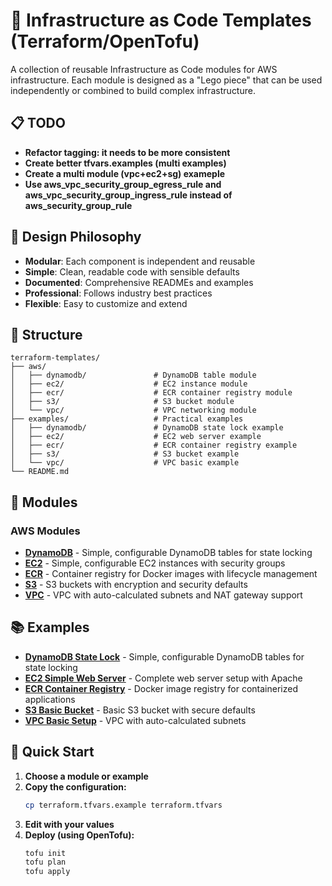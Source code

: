 # 🚀 Infrastructure as Code Templates (Terraform/OpenTofu)

A collection of reusable Infrastructure as Code modules for AWS infrastructure. Each module is designed as a "Lego piece" that can be used independently or combined to build complex infrastructure.

## 📋 TODO

- **Refactor tagging: it needs to be more consistent**
- **Create better tfvars.examples (multi examples)**
- **Create a multi module (vpc+ec2+sg) exameple**
- **Use aws_vpc_security_group_egress_rule and aws_vpc_security_group_ingress_rule instead of aws_security_group_rule**

## 🎯 Design Philosophy

- **Modular**: Each component is independent and reusable
- **Simple**: Clean, readable code with sensible defaults
- **Documented**: Comprehensive READMEs and examples
- **Professional**: Follows industry best practices
- **Flexible**: Easy to customize and extend

## 📁 Structure

```
terraform-templates/
├── aws/
│   ├── dynamodb/               # DynamoDB table module
│   ├── ec2/                    # EC2 instance module
│   ├── ecr/                    # ECR container registry module
│   ├── s3/                     # S3 bucket module
│   └── vpc/                    # VPC networking module
├── examples/                   # Practical examples
│   ├── dynamodb/               # DynamoDB state lock example
│   ├── ec2/                    # EC2 web server example
│   ├── ecr/                    # ECR container registry example
│   ├── s3/                     # S3 bucket example
│   └── vpc/                    # VPC basic example
└── README.md
```

## 🧩 Modules

### AWS Modules
- **[DynamoDB](./aws/dynamodb/)** - Simple, configurable DynamoDB tables for state locking
- **[EC2](./aws/ec2/)** - Simple, configurable EC2 instances with security groups
- **[ECR](./aws/ecr/)** - Container registry for Docker images with lifecycle management
- **[S3](./aws/s3/)** - S3 buckets with encryption and security defaults
- **[VPC](./aws/vpc/)** - VPC with auto-calculated subnets and NAT gateway support

## 📚 Examples

- **[DynamoDB State Lock](./examples/dynamodb/)** - Simple, configurable DynamoDB tables for state locking
- **[EC2 Simple Web Server](./examples/ec2/)** - Complete web server setup with Apache
- **[ECR Container Registry](./examples/ecr/)** - Docker image registry for containerized applications
- **[S3 Basic Bucket](./examples/s3/)** - Basic S3 bucket with secure defaults
- **[VPC Basic Setup](./examples/vpc/)** - VPC with auto-calculated subnets

## 🚀 Quick Start

1. **Choose a module or example**
2. **Copy the configuration:**
   ```bash
   cp terraform.tfvars.example terraform.tfvars
   ```
3. **Edit with your values**
4. **Deploy (using OpenTofu):**
   ```bash
   tofu init
   tofu plan
   tofu apply
   ```